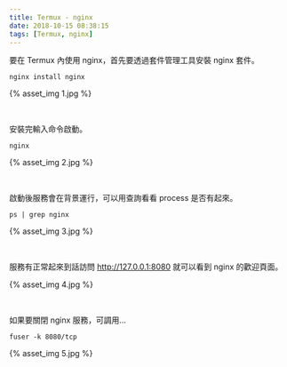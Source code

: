 ```yaml
---
title: Termux - nginx
date: 2018-10-15 08:38:15
tags: [Termux, nginx]
---
```


要在 Termux 內使用 nginx，首先要透過套件管理工具安裝 nginx 套件。  

<!-- more -->

    nginx install nginx

{% asset_img 1.jpg %}

</br>


安裝完輸入命令啟動。  

    nginx

{% asset_img 2.jpg %}

</br>


啟動後服務會在背景運行，可以用查詢看看 process 是否有起來。  

    ps | grep nginx

{% asset_img 3.jpg %}

</br>


服務有正常起來到話訪問 http://127.0.0.1:8080 就可以看到 nginx 的歡迎頁面。  

{% asset_img 4.jpg %}

</br>


如果要關閉 nginx 服務，可調用...

    fuser -k 8080/tcp

{% asset_img 5.jpg %}

